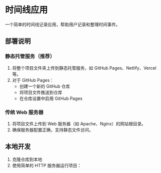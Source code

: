 # 时间线应用

一个简单的时间线记录应用，帮助用户记录和整理时间事件。

## 部署说明

### 静态托管服务（推荐）

1. 将整个项目文件夹上传到静态托管服务，如 GitHub Pages、Netlify、Vercel 等。
2. 对于 GitHub Pages：
   - 创建一个新的 GitHub 仓库
   - 将项目文件推送到仓库
   - 在仓库设置中启用 GitHub Pages

### 传统 Web 服务器

1. 将项目文件上传到 Web 服务器（如 Apache、Nginx）的网站根目录。
2. 确保服务器配置正确，支持静态文件访问。

## 本地开发

1. 克隆仓库到本地
2. 使用简单的 HTTP 服务器运行项目：
